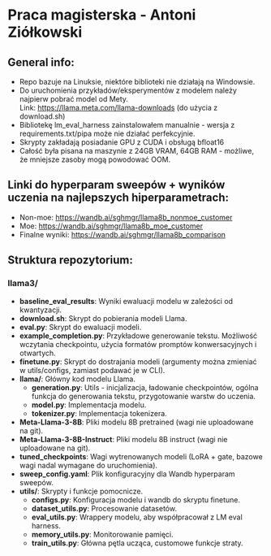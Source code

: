 # Praca magisterska - Antoni Ziółkowski

## General info:
- Repo bazuje na Linuksie, niektóre biblioteki nie działają na Windowsie.
- Do uruchomienia przykładów/eksperymentów z modelem należy najpierw pobrać model od Mety. \
Link: https://llama.meta.com/llama-downloads (do użycia z download.sh)
- Bibliotekę lm_eval_harness zainstalowałem manualnie - wersja z requirements.txt/pipa może nie działać perfekcyjnie.
- Skrypty zakładają posiadanie GPU z CUDA i obsługą bfloat16
- Całość była pisana na maszynie z 24GB VRAM, 64GB RAM - możliwe, że mniejsze zasoby mogą powodować OOM.

## Linki do hyperparam sweepów + wyników uczenia na najlepszych hiperparametrach:
- Non-moe: https://wandb.ai/sghmgr/llama8b_nonmoe_customer
- Moe: https://wandb.ai/sghmgr/llama8b_moe_customer
- Finalne wyniki: https://wandb.ai/sghmgr/llama8b_comparison

## Struktura repozytorium:
### llama3/
- **baseline_eval_results**: Wyniki ewaluacji modelu w zależości od kwantyzacji.
- **download.sh**: Skrypt do pobierania modeli Llama.
- **eval.py**: Skrypt do ewaluacji modeli.
- **example_completion.py**: Przykładowe generowanie tekstu. Możliwość wczytania checkpointu, użycia formatów promptów konwersacyjnych i otwartych.
- **finetune.py**: Skrypt do dostrajania modeli (argumenty można zmieniać w utils/configs, zamiast podawać je w CLI).
- **llama/**: Główny kod modelu Llama.
    - **generation.py**: Utils - inicjalizacja, ładowanie checkpointów, ogólna funkcja do generowania tekstu, przygotowanie warstw do uczenia.
    - **model.py**: Implementacja modelu.
    - **tokenizer.py**: Implementacja tokenizera.
- **Meta-Llama-3-8B**: Pliki modelu 8B pretrained (wagi nie uploadowane na git).
- **Meta-Llama-3-8B-Instruct**: Pliki modelu 8B instruct (wagi nie uploadowane na git).
- **tuned_checkpoints**: Wagi wytrenowanych modeli (LoRA + gate, bazowe wagi nadal wymagane do uruchomienia).
- **sweep_config.yaml**: Plik konfiguracyjny dla Wandb hyperparam sweepów.
- **utils/**: Skrypty i funkcje pomocnicze.
  - **configs.py**: Konfiguracja modelu i wandb do skryptu finetune.
  - **dataset_utils.py**: Procesowanie datasetów.
  - **eval_utils.py**: Wrappery modelu, aby współpracował z LM eval harness.
  - **memory_utils.py**: Monitorowanie pamięci.
  - **train_utils.py**: Główna pętla ucząca, customowe funkcje straty.